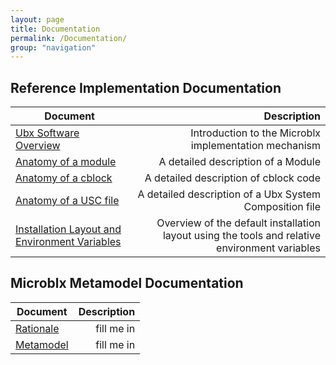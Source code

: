 ```yaml
---
layout: page
title: Documentation
permalink: /Documentation/
group: "navigation"
---
```


## Reference Implementation Documentation

|  Document    |   Description  |
| -------------|----------------:|
|  [Ubx Software Overview](ubx_software_overview/main_page) |  Introduction to the Microblx implementation mechanism |
|  [Anatomy of a module](module_explained) |  A detailed description of a Module |
|  [Anatomy of a cblock](cblock_explained) |  A detailed description of cblock code |
|  [Anatomy of a USC file](usc_explained) |  A detailed description of a Ubx System Composition file |
|  [ Installation Layout and Environment Variables](layout_env) | Overview of the default installation layout using the tools and relative environment variables|

## Microblx Metamodel Documentation

| Document | Description |
| -------------|----------------:|
| [Rationale](metamodel/ubx-rationale.html) | fill me in |
| [Metamodel](metamodel/ubx-metamodel.html) | fill me in |
